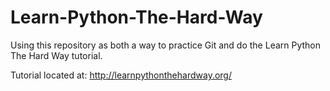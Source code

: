 Learn-Python-The-Hard-Way
=========================
Using this repository as both a way to practice Git and do the Learn Python The Hard Way tutorial.

Tutorial located at: http://learnpythonthehardway.org/
